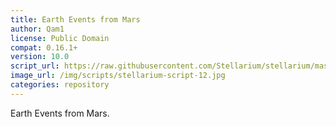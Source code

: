 ```yaml
---
title: Earth Events from Mars
author: Qam1
license: Public Domain
compat: 0.16.1+
version: 10.0
script_url: https://raw.githubusercontent.com/Stellarium/stellarium/master/scripts/earth_4.ssc
image_url: /img/scripts/stellarium-script-12.jpg
categories: repository
---
```

Earth Events from Mars.